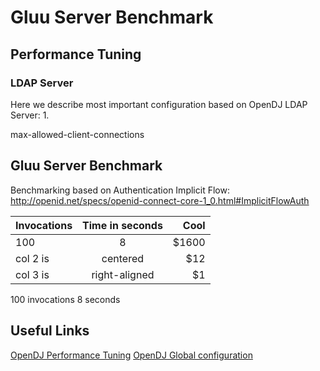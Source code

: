 # Gluu Server Benchmark

## Performance Tuning

### LDAP Server

Here we describe most important configuration based on OpenDJ LDAP Server:
1.

 max-allowed-client-connections

## Gluu Server Benchmark

Benchmarking based on Authentication Implicit Flow: http://openid.net/specs/openid-connect-core-1_0.html#ImplicitFlowAuth

| Invocations         |      Time in seconds      |  Cool |
|----------|:-------------:|------:|
| 100 |  8 | $1600 |
| col 2 is |    centered   |   $12 |
| col 3 is | right-aligned |    $1 |

100 invocations  8 seconds


## Useful Links

[OpenDJ Performance Tuning](http://opendj.forgerock.org/opendj-server/doc/admin-guide/index/chap-tuning.html)
[OpenDJ Global configuration](http://opendj.forgerock.org/opendj-server/configref/global.html#max-allowed-client-connections)

